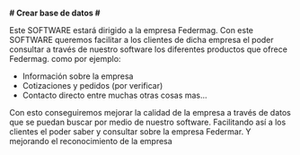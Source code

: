**# Crear base de datos #**

Este SOFTWARE estará dirigido a la empresa Federmag.
Con este SOFTWARE queremos facilitar a los clientes de dicha empresa el poder consultar a través de nuestro software los diferentes productos que ofrece Federmag.
como por ejemplo:

- Información sobre la empresa
- Cotizaciones y pedidos (por verificar)
- Contacto directo
entre muchas otras cosas mas...

Con esto conseguiremos mejorar la calidad de la empresa a través de datos que se puedan buscar por medio de nuestro software. 
Facilitando así a los clientes el poder saber y consultar sobre la empresa Federmar.
Y mejorando el reconocimiento de la empresa
